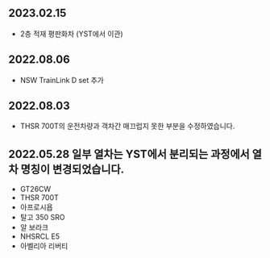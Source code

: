 2023.02.15
-----
* 2층 적재 평판화차 (YST에서 이관)

2022.08.06
-----
* NSW TrainLink D set 추가

2022.08.03
-----
* THSR 700T의 운전차량과 객차간 매끄럽지 못한 부분을 수정하였습니다.

2022.05.28
일부 열차는 YST에서 분리되는 과정에서 열차 명칭이 변경되었습니다.
-----
* GT26CW
* THSR 700T
* 아프로시욥
* 탈고 350 SRO
* 알 보라크
* NHSRCL E5
* 아벨리아 리버티